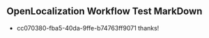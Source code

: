 ## OpenLocalization Workflow Test MarkDown
* cc070380-fba5-40da-9ffe-b74763ff9071 thanks!

<!--HONumber=Sep16_HO1-->


